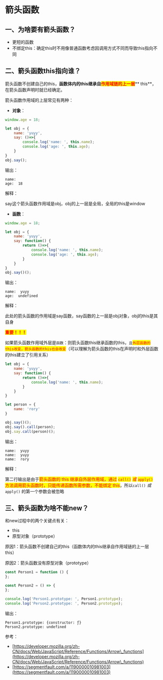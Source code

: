 # 箭头函数

## 一、为啥要有箭头函数？

* 更短的函数
* 不绑定this：确定this时不用像普通函数考虑因调用方式不同而导致this指向不同

## 二、箭头函数this指向谁？

箭头函数不创建自己的this，**函数体内的this继承自**<mark style="color:red;">**作用域链的上一层**</mark>** this**，在箭头函数声明时就已经确定。

箭头函数作用域的上层常见有两种：

* **对象**：

```javascript
window.age = 18;

let obj = {
    name: 'yuyy',
    say: ()=>{
        console.log('name: ', this.name);
        console.log('age: ', this.age);
    }
}
obj.say();
```

输出：

```
name: 
age:  18
```

解释：

say这个箭头函数作用域是obj，obj的上一层是全局，全局的this是window



* **函数**：

```javascript
window.age = 18;

let obj = {
    name: 'yuyy',
    say: function() {
        return ()=>{
            console.log('name: ', this.name);
            console.log('age: ', this.age);
        }
    }
}
obj.say()();
```

输出：

```
name:  yuyy
age:  undefined
```

解释：

此处的箭头函数的作用域是say函数，say函数的上一层是obj对象，obj的this是其自身



<mark style="color:red;">**重要！！！**</mark>

如果箭头函数作用域外层是`函数`：则箭头函数this继承函数的this，`且`<mark style="color:red;">`外层函数的this改变，箭头函数的this也会改变`</mark>（可以理解为箭头函数的this在声明时和外层函数的this建立了引用关系）

```javascript
let obj = {
    name: 'yuyy',
    say: function() {
        return ()=>{
            console.log('name: ', this.name);
        }
    }
}

let person = {
    name: 'rory'
}

obj.say()();
obj.say().call(person);
obj.say.call(person)();
```

输出：

```
name:  yuyy
name:  yuyy
name:  rory
```

解释：

第二行输出是由于<mark style="color:red;">箭头函数的 this 继承自外层作用域，通过</mark> <mark style="color:red;"></mark><mark style="color:red;">`call()`</mark> <mark style="color:red;"></mark><mark style="color:red;"></mark> <mark style="color:red;"></mark>_<mark style="color:red;">或</mark>_ <mark style="color:red;"></mark><mark style="color:red;"></mark> <mark style="color:red;"></mark><mark style="color:red;">`apply()`</mark> <mark style="color:red;"></mark><mark style="color:red;">方法调用箭头函数时，只能传递函数所需参数，不能绑定 this</mark>，所以`call()` _或_ `apply()` 的第一个参数会被忽略



## 三、箭头函数为啥不能new？

和new过程中的两个关键点有关：

* this
* 原型对象（prototype）

原因1：箭头函数不创建自己的this（函数体内的this继承自作用域链的上一层 this）

原因2：箭头函数没有原型对象（prototype）

```javascript
const Person1 = function () {
};

const Person2 = () => {
};

console.log('Person1.prototype: ', Person1.prototype);
console.log('Person2.prototype: ', Person2.prototype);
```

输出：

```
Person1.prototype: {constructor: ƒ}
Person2.prototype: undefined
```



参考：

* [https://developer.mozilla.org/zh-CN/docs/Web/JavaScript/Reference/Functions/Arrow\_functions](https://developer.mozilla.org/zh-CN/docs/Web/JavaScript/Reference/Functions/Arrow\_functions)
* [https://segmentfault.com/a/1190000010981003](https://segmentfault.com/a/1190000010981003)

